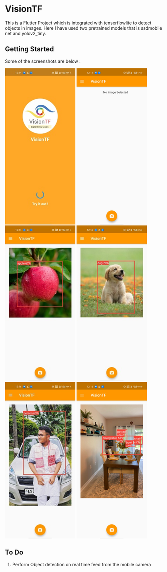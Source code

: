 # VisionTF

This is a  Flutter Project which is integrated with tenserflowlite to detect objects in images. Here I have used two pretrained models that is ssdmobile net and yolov2_tiny.

## Getting Started

Some of the screenshots are below :

<img src = "assets/2.jpg" height = 500> <img src = "assets/6.jpg" height = 500>  <img src = "assets/3.jpg" height = 500> <img src = "assets/4.jpg" height = 500>
<img src = "assets/5.jpg" height = 500>  <img src = "assets/1.jpg" height = 500>

## To Do

1. Perform Object detection on real time feed from the mobile camera

